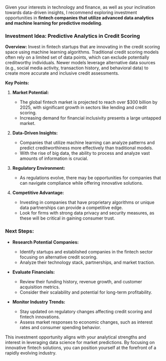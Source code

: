 Given your interests in technology and finance, as well as your inclination towards data-driven insights, I recommend exploring investment opportunities in **fintech companies that utilize advanced data analytics and machine learning for predictive modeling**.

### Investment Idea: Predictive Analytics in Credit Scoring

**Overview:**
Invest in fintech startups that are innovating in the credit scoring space using machine learning algorithms. Traditional credit scoring models often rely on a limited set of data points, which can exclude potentially creditworthy individuals. Newer models leverage alternative data sources (e.g., social media activity, transaction history, and behavioral data) to create more accurate and inclusive credit assessments.

**Key Points:**

1. **Market Potential:**
   - The global fintech market is projected to reach over $300 billion by 2025, with significant growth in sectors like lending and credit scoring.
   - Increasing demand for financial inclusivity presents a large untapped market.

2. **Data-Driven Insights:**
   - Companies that utilize machine learning can analyze patterns and predict creditworthiness more effectively than traditional models.
   - With the rise of big data, the ability to process and analyze vast amounts of information is crucial.

3. **Regulatory Environment:**
   - As regulations evolve, there may be opportunities for companies that can navigate compliance while offering innovative solutions.

4. **Competitive Advantage:**
   - Investing in companies that have proprietary algorithms or unique data partnerships can provide a competitive edge.
   - Look for firms with strong data privacy and security measures, as these will be critical in gaining consumer trust.

### Next Steps:

- **Research Potential Companies:**
   - Identify startups and established companies in the fintech sector focusing on alternative credit scoring.
   - Analyze their technology stack, partnerships, and market traction.

- **Evaluate Financials:**
   - Review their funding history, revenue growth, and customer acquisition metrics.
   - Consider their scalability and potential for long-term profitability.

- **Monitor Industry Trends:**
   - Stay updated on regulatory changes affecting credit scoring and fintech innovations.
   - Assess market responses to economic changes, such as interest rates and consumer spending behavior.

This investment opportunity aligns with your analytical strengths and interest in leveraging data science for market predictions. By focusing on innovative fintech solutions, you can position yourself at the forefront of a rapidly evolving industry.